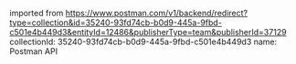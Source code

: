 imported from https://www.postman.com/v1/backend/redirect?type=collection&id=35240-93fd74cb-b0d9-445a-9fbd-c501e4b449d3&entityId=12486&publisherType=team&publisherId=37129
collectionId: 35240-93fd74cb-b0d9-445a-9fbd-c501e4b449d3
name: Postman API